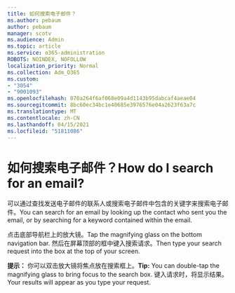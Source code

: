 ```yaml
---
title: 如何搜索电子邮件？
ms.author: pebaum
author: pebaum
manager: scotv
ms.audience: Admin
ms.topic: article
ms.service: o365-administration
ROBOTS: NOINDEX, NOFOLLOW
localization_priority: Normal
ms.collection: Adm_O365
ms.custom:
- "3054"
- "9001093"
ms.openlocfilehash: 070a264f6af068e09a4d1143b95dabcaf4aeae04
ms.sourcegitcommit: 8bc60ec34bc1e40685e3976576e04a2623f63a7c
ms.translationtype: MT
ms.contentlocale: zh-CN
ms.lasthandoff: 04/15/2021
ms.locfileid: "51811086"
---
```

# <a name="how-do-i-search-for-an-email"></a><span data-ttu-id="f73d4-102">如何搜索电子邮件？</span><span class="sxs-lookup"><span data-stu-id="f73d4-102">How do I search for an email?</span></span>

<span data-ttu-id="f73d4-103">可以通过查找发送电子邮件的联系人或搜索电子邮件中包含的关键字来搜索电子邮件。</span><span class="sxs-lookup"><span data-stu-id="f73d4-103">You can search for an email by looking up the contact who sent you the email, or by searching for a keyword contained within the email.</span></span>

<span data-ttu-id="f73d4-104">点击底部导航栏上的放大镜。</span><span class="sxs-lookup"><span data-stu-id="f73d4-104">Tap the magnifying glass on the bottom navigation bar.</span></span> <span data-ttu-id="f73d4-105">然后在屏幕顶部的框中键入搜索请求。</span><span class="sxs-lookup"><span data-stu-id="f73d4-105">Then type your search request into the box at the top of your screen.</span></span> 

<span data-ttu-id="f73d4-106">**提示：** 你可以双击放大镜将焦点放在搜索框上。</span><span class="sxs-lookup"><span data-stu-id="f73d4-106">**Tip:** You can double-tap the magnifying glass to bring focus to the search box.</span></span> <span data-ttu-id="f73d4-107">键入请求时，将显示结果。</span><span class="sxs-lookup"><span data-stu-id="f73d4-107">Your results will appear as you type your request.</span></span> 
